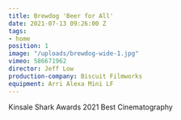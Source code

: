 ```yaml
---
title: Brewdog 'Beer for All'
date: 2021-07-13 09:26:00 Z
tags:
- home
position: 1
image: "/uploads/brewdog-wide-1.jpg"
vimeo: 586671962
director: Jeff Low
production-company: Biscuit Filmworks
equipment: Arri Alexa Mini LF
---
```


Kinsale Shark Awards 2021 Best Cinematography 